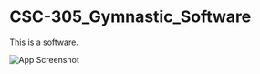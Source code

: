 # CSC-305_Gymnastic_Software
This is a software.


![App Screenshot](https://github.com/AugustanaCSC305Fall23/EgretRepo/blob/main/PicturesGitHub/HP.png?raw=true)

